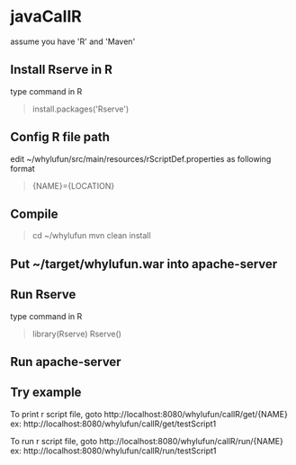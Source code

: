 # javaCallR

assume you have 'R' and 'Maven'


Install Rserve in R
----
type command in R
> install.packages('Rserve')


Config R file path
----
edit ~/whylufun/src/main/resources/rScriptDef.properties as following format
> {NAME}={LOCATION}


Compile
----
> cd ~/whylufun
> mvn clean install


Put ~/target/whylufun.war into apache-server
----


Run Rserve
----
type command in R
> library(Rserve)
> Rserve()


Run apache-server
----


Try example
----
  To print r script file, goto
  http://localhost:8080/whylufun/callR/get/{NAME}
  ex: http://localhost:8080/whylufun/callR/get/testScript1

  To run r script file, goto
  http://localhost:8080/whylufun/callR/run/{NAME}
  ex: http://localhost:8080/whylufun/callR/run/testScript1

